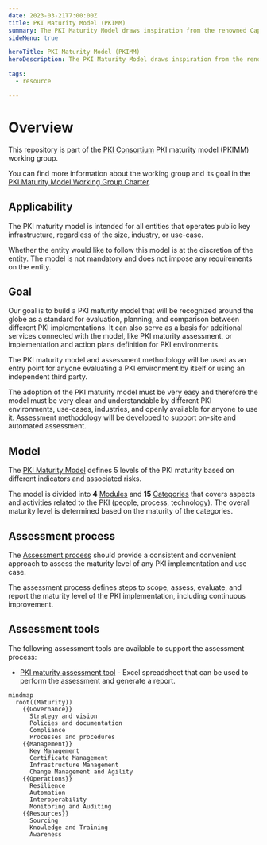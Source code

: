 ```yaml
---
date: 2023-03-21T7:00:00Z
title: PKI Maturity Model (PKIMM)
summary: The PKI Maturity Model draws inspiration from the renowned Capability Maturity Model Integration (CMMI) developed by Carnegie Mellon University. It provides organizations with the tools to gGain swift insight into the current capabilities and performance of their PKI, facilitate confidential benchmarking against similar entities based on size or industry, receive actionable guidance to enhance PKI capabilities, and elevate overall PKI performance.
sideMenu: true

heroTitle: PKI Maturity Model (PKIMM)
heroDescription: The PKI Maturity Model draws inspiration from the renowned Capability Maturity Model Integration (CMMI) developed by Carnegie Mellon University. It provides organizations with the tools to gGain swift insight into the current capabilities and performance of their PKI, facilitate confidential benchmarking against similar entities based on size or industry, receive actionable guidance to enhance PKI capabilities, and elevate overall PKI performance.

tags:
  - resource

---
```


# Overview

This repository is part of the [PKI Consortium](https://pkic.org/) PKI maturity model (PKIMM) working group.

You can find more information about the working group and its goal in the [PKI Maturity Model Working Group Charter](https://pkic.org/wg/pkimm/charter/).

## Applicability

The PKI maturity model is intended for all entities that operates public key infrastructure, regardless of the size, industry, or use-case.

Whether the entity would like to follow this model is at the discretion of the entity. The model is not mandatory and does not impose any requirements on the entity.

## Goal

Our goal is to build a PKI maturity model that will be recognized around the globe as a standard for evaluation, planning, and comparison between different PKI implementations. It can also serve as a basis for additional services connected with the model, like PKI maturity assessment, or implementation and action plans definition for PKI environments.

The PKI maturity model and assessment methodology will be used as an entry point for anyone evaluating a PKI environment by itself or using an independent third party.

The adoption of the PKI maturity model must be very easy and therefore the model must be very clear and understandable by different PKI environments, use-cases, industries, and openly available for anyone to use it. Assessment methodology will be developed to support on-site and automated assessment.

## Model

The [PKI Maturity Model](./model/) defines 5 levels of the PKI maturity based on different indicators and associated risks.

The model is divided into **4** [Modules](./model/maturity-modules/) and **15** [Categories](./model/maturity-categories) that covers aspects and activities related to the PKI (people, process, technology). The overall maturity level is determined based on the maturity of the categories.

## Assessment process

The [Assessment process](./assessment/) should provide a consistent and convenient approach to assess the maturity level of any PKI implementation and use case.

The assessment process defines steps to scope, assess, evaluate, and report the maturity level of the PKI implementation, including continuous improvement.

## Assessment tools

The following assessment tools are available to support the assessment process:
- [PKI maturity assessment tool](./tools/) - Excel spreadsheet that can be used to perform the assessment and generate a report.


```mermaid
mindmap
  root((Maturity))
    {{Governance}}
      Strategy and vision
      Policies and documentation
      Compliance
      Processes and procedures
    {{Management}}
      Key Management
      Certificate Management
      Infrastructure Management
      Change Management and Agility
    {{Operations}}
      Resilience
      Automation
      Interoperability
      Monitoring and Auditing
    {{Resources}}
      Sourcing
      Knowledge and Training
      Awareness
```